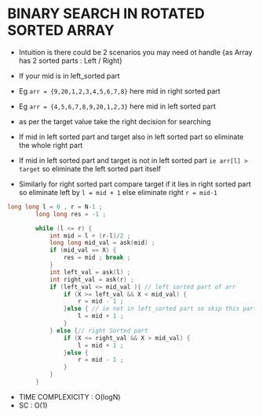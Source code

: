 # BINARY SEARCH IN ROTATED SORTED ARRAY

- Intuition is there could be 2 scenarios you may need ot handle {as Array has 2 sorted parts : Left / Right}
- If your mid is in left_sorted part
- Eg `arr = {9,20,1,2,3,4,5,6,7,8}`  here mid  in right sorted part
- Eg `arr = {4,5,6,7,8,9,20,1,2,3}`  here mid  in left sorted part

- as per the target value take the right decision for searching
- If mid in left sorted part and target also in left sorted part so eliminate the whole right part
- If mid in left sorted part and target is not in left sorted part `ie arr[l] > target` so eliminate the left sorted part itself

- Similarly for right sorted part compare target if it lies in right sorted part so eliminate left by `l = mid + 1` else  eliminate right `r = mid-1`
```cpp
long long l = 0 , r = N-1 ;
        long long res = -1 ; 

        while (l <= r) {
            int mid = l + (r-l)/2 ;
            long long mid_val = ask(mid) ;
            if (mid_val == X) {
                res = mid ; break ;
            }
            int left_val = ask(l) ;
            int right_val = ask(r) ;
            if (left_val <= mid_val ){ // left sorted part of arr 
                if (X >= left_val && X < mid_val) {
                    r = mid - 1 ;
                }else { // ie not in left_sorted part so skip this part
                    l = mid + 1 ;
                }
            } else {// right Sorted part 
                if (X <= right_val && X > mid_val) {
                    l = mid + 1 ;
                }else {
                    r = mid - 1 ;
                }
            }
        }
```

- TIME COMPLEXICITY : O(logN)
- SC : O(1) 
